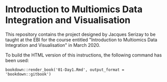 # Introduction to Multiomics Data Integration and Visualisation

This repository contains the project designed by Jacques Serizay to be 
taught at the EBI for the course entitled "Introduction to Multiomics 
Data Integration and Visualisation" in March 2020. 

To build the HTML version of this instructions, the following command 
has been used: 
```{r}
bookdown::render_book('01-Day1.Rmd', output_format = 'bookdown::gitbook')
```
